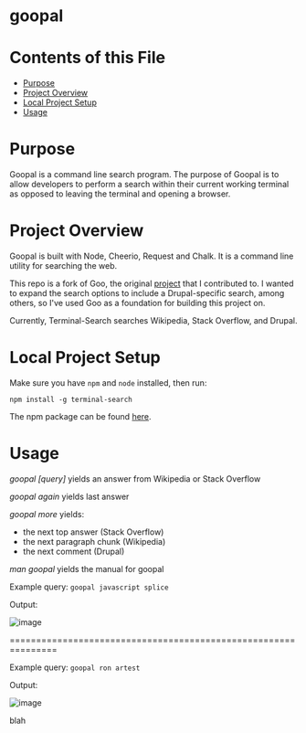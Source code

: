# goopal

# Contents of this File

* [Purpose](#purpose)
* [Project Overview](#project-overview)
* [Local Project Setup](#local-project-setup)
* [Usage](#usage)

# Purpose

Goopal is a command line search program. The purpose of Goopal is to allow developers to perform a search within their current working terminal as opposed to leaving the terminal and opening a browser.

# Project Overview

Goopal is built with Node, Cheerio, Request and Chalk. It is a command line utility for searching the web.

This repo is a fork of Goo, the original [project](https://github.com/alexanderbanks/goo) that I contributed to. I wanted to expand the search options to include a Drupal-specific search, among others, so I've used Goo as a foundation for building this project on.

Currently, Terminal-Search searches Wikipedia, Stack Overflow, and Drupal.

# Local Project Setup

Make sure you have `npm` and `node` installed, then run:

`npm install -g terminal-search`

The npm package can be found [here](https://www.npmjs.com/package/terminal-search).

# Usage

_goopal_ _[query]_ yields an answer from Wikipedia or Stack Overflow

_goopal again_ yields last answer

_goopal more_ yields:
* the next top answer (Stack Overflow)
* the next paragraph chunk (Wikipedia)
* the next comment (Drupal)

_man goopal_ yields the manual for goopal

Example query: `goopal javascript splice`

Output:

![image](http://i.imgur.com/2S41NHz.png)

===============================================================

Example query: `goopal ron artest`

Output:

![image](http://i.imgur.com/nmS3yss.png)

blah
